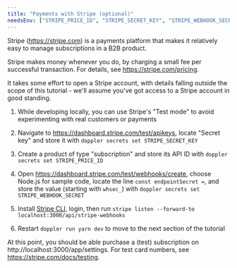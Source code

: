 ```yaml
---
title: "Payments with Stripe (optional)"
needsEnv: ["STRIPE_PRICE_ID", "STRIPE_SECRET_KEY", "STRIPE_WEBHOOK_SECRET"]
---
```


Stripe (<a href="https://stripe.com" >https://stripe.com</a>) is a payments platform that makes it relatively easy to manage subscriptions in a B2B product.

Stripe makes money whenever you do, by charging a small fee per successful transaction. For details, see <a href="https://stripe.com/pricing">https://stripe.com/pricing</a>.

It takes some effort to open a Stripe account, with details falling outside the scope of this tutorial - we'll assume you've got access to a Stripe account in good standing.

1. While developing locally, you can use Stripe's "Test mode" to avoid experimenting with real customers or payments

1. Navigate to <a href="https://dashboard.stripe.com/test/apikeys">https://dashboard.stripe.com/test/apikeys</a>, locate "Secret key" and store it with `doppler secrets set STRIPE_SECRET_KEY`

1. Create a product of type "subscription" and store its API ID with `doppler secrets set STRIPE_PRICE_ID`

1. Open <a href="https://dashboard.stripe.com/test/webhooks/create">https://dashboard.stripe.com/test/webhooks/create</a>, choose Node.js for sample code, locate the line `const endpointSecret =`, and store the value (starting with `whsec_`) with `doppler secrets set STRIPE_WEBHOOK_SECRET`

1. Install <a href="https://stripe.com/docs/stripe-cli">Stripe CLI</a>, login, then run `stripe listen --forward-to localhost:3000/api/stripe-webhooks`

1. Restart `doppler run yarn dev` to move to the next section of the tutorial

At this point, you should be able purchase a (test) subscription on http://localhost:3000/app/settings. For test card numbers, see <a href="https://stripe.com/docs/testing">https://stripe.com/docs/testing</a>.
